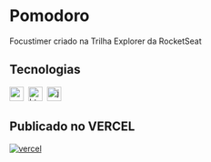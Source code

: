 # Pomodoro

Focustimer criado na Trilha Explorer da RocketSeat

## Tecnologias 
<img src="https://img.shields.io/badge/Css3-05122A?style=flat&logo=css3" alt="css3 Badge" height="25">&nbsp;
<img src="https://img.shields.io/badge/Html5-05122A?style=flat&logo=html5" alt="html5 Badge" height="25">&nbsp;
<img src="https://img.shields.io/badge/Javascript-05122A?style=flat&logo=javascript" alt="javascript Badge" height="25">&nbsp;

## Publicado no VERCEL
<a href="https://pomodoro-5lc1.vercel.app/"><img align="center" alt="vercel" src="https://img.shields.io/badge/Vercel-000000?style=for-the-badge&logo=vercel&logoColor=white"/>
  
  
